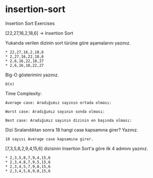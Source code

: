 # insertion-sort
Insertion Sort Exercises

[22,27,16,2,18,6] -> Insertion Sort

Yukarıda verilen dizinin sort türüne göre aşamalarını yazınız. 

    * 22,27,16,2,18,6
    * 2,27,16,22,18,6
    * 2,6,16,22,18,27
    * 2,6,16,18,22,27
    
Big-O gösterimini yazınız.

    O(n)

Time Complexity: 
    
    Average case: Aradığımız sayının ortada olması: 
    
    Worst case: Aradığımız sayının sonda olması:
    
    Best case: Aradığımız sayının dizinin en başında olması: 

Dizi Sıralandıktan sonra 18 hangi case kapsamına girer? Yazınız.

    18 sayısı Average case kapsamına girer.

[7,3,5,8,2,9,4,15,6] dizisinin Insertion Sort'a göre ilk 4 adımını yazınız.

    * 2,3,5,8,7,9,4,15,6
    * 2,3,4,8,7,9,5,15,6
    * 2,3,4,5,7,9,8,15,6
    * 2,3,4,5,6,9,8,15,6
